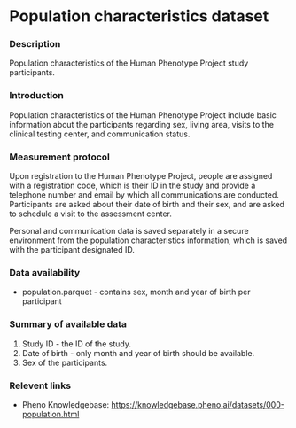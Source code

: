 # Population characteristics dataset  

### Description

Population characteristics of the Human Phenotype Project study participants.

### Introduction  

Population characteristics of the Human Phenotype Project include basic information about the participants regarding sex, living area, visits to the clinical testing center, and communication status.

### Measurement protocol 
<!-- long measurment protocol for the data browser -->
Upon registration to the Human Phenotype Project, people are assigned with a registration code, which is their ID in the study and provide a telephone number and email by which all communications are conducted. Participants are asked about their date of birth and their sex, and are asked to schedule a visit to the assessment center.

Personal and communication data is saved separately in a secure environment from the population characteristics information, which is saved with the participant designated ID.

### Data availability
 <!-- for the example notebooks -->
* population.parquet - contains sex, month and year of birth per participant

### Summary of available data 
<!-- for the data browser -->
1. Study ID - the ID of the study.
2. Date of birth - only month and year of birth should be available.
3. Sex of the participants.

### Relevent links

* Pheno Knowledgebase: https://knowledgebase.pheno.ai/datasets/000-population.html